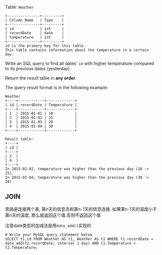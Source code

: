 Table: `Weather`

```
+---------------+---------+
| Column Name   | Type    |
+---------------+---------+
| id            | int     |
| recordDate    | date    |
| temperature   | int     |
+---------------+---------+
id is the primary key for this table.
This table contains information about the temperature in a certain day.
```

 

Write an SQL query to find all dates' `id` with higher temperature compared to its previous dates (yesterday).

Return the result table in **any order**.

The query result format is in the following example:

```
Weather
+----+------------+-------------+
| id | recordDate | Temperature |
+----+------------+-------------+
| 1  | 2015-01-01 | 10          |
| 2  | 2015-01-02 | 25          |
| 3  | 2015-01-03 | 20          |
| 4  | 2015-01-04 | 30          |
+----+------------+-------------+

Result table:
+----+
| id |
+----+
| 2  |
| 4  |
+----+
In 2015-01-02, temperature was higher than the previous day (10 -> 25).
In 2015-01-04, temperature was higher than the previous day (30 -> 20).
```

## JOIN

思路是连接两个表, 第n天的信息去和第n-1天的信息连接. 如果第n-1天的温度小于第n天的温度, 那么就返回这个值.否则不返回这个值

注意date类型的加减法是用`date_add()`实现的

```mysql
# Write your MySQL query statement below
SELECT t1.id FROM Weather AS t1, Weather AS t2 WHERE t1.recordDate = date_add(t2.recordDate, interval 1 day) AND t1.Temperature > t2.Temperature;
```

